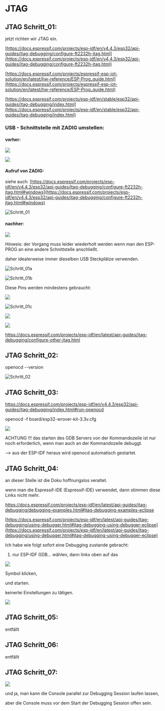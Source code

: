 # JTAG

## JTAG Schritt\_01:

jetzt richten wir JTAG ein.

[https://docs.espressif.com/projects/esp-idf/en/v4.4.3/esp32/api-guides/jtag-debugging/configure-ft2232h-jtag.html](https://docs.espressif.com/projects/esp-idf/en/v4.4.3/esp32/api-guides/jtag-debugging/configure-ft2232h-jtag.html)

[https://docs.espressif.com/projects/espressif-esp-iot-solution/en/latest/hw-reference/ESP-Prog_guide.html](https://docs.espressif.com/projects/espressif-esp-iot-solution/en/latest/hw-reference/ESP-Prog_guide.html)

[https://docs.espressif.com/projects/esp-idf/en/stable/esp32/api-guides/jtag-debugging/index.html](https://docs.espressif.com/projects/esp-idf/en/stable/esp32/api-guides/jtag-debugging/index.html)

### USB - Schnittstelle mit ZADIG umstellen:

#### vorher:

![](https://user-images.githubusercontent.com/69573151/203028255-a0b5e911-0242-4ecf-957d-ef70e81c8e86.png)

![](https://user-images.githubusercontent.com/69573151/203028864-2b13e1a3-9be6-4c23-bea2-b32463a38cdb.png)

#### Aufruf von ZADIG:

siehe auch: [https://docs.espressif.com/projects/esp-idf/en/v4.4.3/esp32/api-guides/jtag-debugging/configure-ft2232h-jtag.html#windows](https://docs.espressif.com/projects/esp-idf/en/v4.4.3/esp32/api-guides/jtag-debugging/configure-ft2232h-jtag.html#windows)

![Schritt_01](https://raw.githubusercontent.com/Meisterschulen-am-Ostbahnhof-Munchen/Install-ISOBUS-Environment-docs/main/images/JTAG/Schritt_01.png)

#### nachher:

![](https://user-images.githubusercontent.com/69573151/203028640-6106a050-2190-4467-86d0-e956cf905026.png)

Hinweis: der Vorgang muss leider wiederholt werden wenn man den ESP-PROG an eine andere Schnittstelle anschließt. 

daher idealerweise immer dieselben USB Steckplätze verwenden. 

![Schritt_01a](https://raw.githubusercontent.com/Meisterschulen-am-Ostbahnhof-Munchen/Install-ISOBUS-Environment-docs/main/images/JTAG/Schritt_01a.jpeg)

![Schritt_01b](https://raw.githubusercontent.com/Meisterschulen-am-Ostbahnhof-Munchen/Install-ISOBUS-Environment-docs/main/images/JTAG/Schritt_01b.jpeg)

Diese Pins werden mindestens gebraucht:

![](https://user-images.githubusercontent.com/69573151/203024137-ff74b56a-aa9c-4492-a743-da31df66fcb3.png)

![Schritt_01c](https://raw.githubusercontent.com/Meisterschulen-am-Ostbahnhof-Munchen/Install-ISOBUS-Environment-docs/main/images/JTAG/Schritt_01c.jpeg)

![](https://user-images.githubusercontent.com/69573151/203024448-ca6c2e56-4927-4140-aa36-bdfda1c0fcc1.png)

![](https://user-images.githubusercontent.com/69573151/203026388-1db50d10-e977-4246-aa9e-0755429acaee.png)

https://docs.espressif.com/projects/esp-idf/en/latest/api-guides/jtag-debugging/configure-other-jtag.html

## JTAG Schritt\_02:

openocd --version

![Schritt_02](https://raw.githubusercontent.com/Meisterschulen-am-Ostbahnhof-Munchen/Install-ISOBUS-Environment-docs/main/images/JTAG/Schritt_02.png)

## JTAG Schritt\_03:

https://docs.espressif.com/projects/esp-idf/en/v4.4.3/esp32/api-guides/jtag-debugging/index.html#run-openocd

openocd -f board/esp32-wrover-kit-3.3v.cfg

![](https://user-images.githubusercontent.com/69573151/203031746-93eec259-ef86-4e3e-95a5-7daafd7ebd21.png)

ACHTUNG !!! das starten des GDB Servers von der Kommandozeile ist nur noch erforderlich, wenn man auch an der Kommandozeile debuggt. 

\--> aus der ESP-IDF heraus wird openocd automatisch gestartet. 

## JTAG Schritt\_04:

an dieser Stelle ist die Doku hoffnungslos veraltet. 

wenn man die Espressif-IDE (Espressif-IDE) verwendet, dann stimmen diese Links nicht mehr.

https://docs.espressif.com/projects/esp-idf/en/latest/api-guides/jtag-debugging/debugging-examples.html#jtag-debugging-examples-eclipse

[https://docs.espressif.com/projects/esp-idf/en/latest/api-guides/jtag-debugging/using-debugger.html#jtag-debugging-using-debugger-eclipse](https://docs.espressif.com/projects/esp-idf/en/latest/api-guides/jtag-debugging/using-debugger.html#jtag-debugging-using-debugger-eclipse)

Ich habe wie folgt sofort eine Debugging zustande gebracht:

1.  nur ESP-IDF GDB... wählen, dann links oben auf das

![](https://user-images.githubusercontent.com/69573151/203037697-609963cb-6331-4772-95b8-35f5f93ed371.png)

Symbol klicken, 

und starten. 

keinerlei Einstellungen zu tätigen. 

![](https://user-images.githubusercontent.com/69573151/203036844-41313b50-3286-4cd1-bfde-dec157615413.png)

## JTAG Schritt\_05:

entfällt

## JTAG Schritt\_06:

entfällt

## JTAG Schritt\_07:

![](https://user-images.githubusercontent.com/69573151/203037819-ed99f4f7-3f08-4199-8075-e7261f328ff3.png)

und ja, man kann die Console parallel zur Debugging Session laufen lassen, 

aber die Console muss vor dem Start der Debugging Session offen sein.
